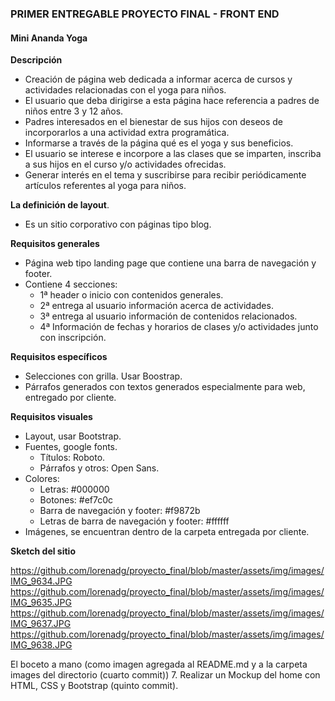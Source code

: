 ### **PRIMER ENTREGABLE PROYECTO FINAL - FRONT END** ###
#### Mini Ananda Yoga ####

**Descripción**
- Creación de página web dedicada a informar acerca de cursos y actividades relacionadas con el yoga para niños.
- El usuario que deba dirigirse a esta página hace referencia a padres de niños entre 3 y 12 años.
- Padres interesados en el bienestar de sus hijos con deseos de incorporarlos a una actividad extra programática.
- Informarse a través de la página qué es el yoga y sus beneficios.
- El usuario se interese e incorpore a las clases que se imparten, inscriba a sus hijos en el curso y/o actividades ofrecidas.
- Generar interés en el tema y suscribirse para recibir periódicamente artículos referentes al yoga para niños.


**La definición de layout**.
- Es un sitio corporativo con páginas tipo blog.


**Requisitos generales**

- Página web tipo landing page que contiene una barra de navegación y footer.
- Contiene 4 secciones:
  - 1ª header o inicio con contenidos generales.
  - 2ª entrega al usuario información acerca de actividades.
  - 3ª entrega al usuario información de contenidos relacionados.
  - 4ª Información de fechas y horarios de clases y/o actividades junto con inscripción.

**Requisitos específicos**
- Selecciones con grilla. Usar Boostrap.
- Párrafos generados con textos generados especialmente para web, entregado por cliente.


**Requisitos visuales**
- Layout, usar Bootstrap.
- Fuentes, google fonts.
	- Títulos: Roboto.
	- Párrafos y otros: Open Sans.
- Colores:
	- Letras: #000000
	- Botones: #ef7c0c
	- Barra de navegación y footer: #f9872b
	- Letras de barra de navegación y footer: #ffffff
- Imágenes, se encuentran dentro de la carpeta entregada por cliente.


**Sketch del sitio**

https://github.com/lorenadg/proyecto_final/blob/master/assets/img/images/IMG_9634.JPG
https://github.com/lorenadg/proyecto_final/blob/master/assets/img/images/IMG_9635.JPG
https://github.com/lorenadg/proyecto_final/blob/master/assets/img/images/IMG_9637.JPG
https://github.com/lorenadg/proyecto_final/blob/master/assets/img/images/IMG_9638.JPG







El boceto a mano (como imagen agregada al README.md y a la carpeta images del directorio (cuarto commit))
7. Realizar un Mockup del home con HTML, CSS y Bootstrap (quinto commit).
